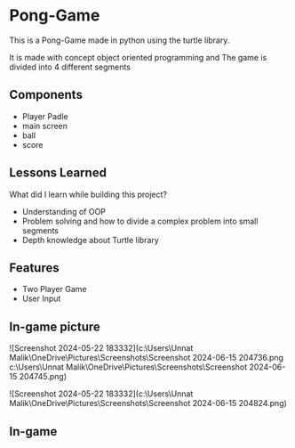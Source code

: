 # Pong-Game
This is a Pong-Game made in python using the turtle library.

It is made with concept object oriented programming and The game  is divided into 4 different segments 


## Components

- Player Padle
- main screen
- ball
- score


## Lessons Learned

What did I learn while building this project?
- Understanding of OOP 
- Problem solving and how to divide a complex problem into small segments 
- Depth knowledge about Turtle library


## Features 

- Two Player Game 
- User Input


## In-game picture

![Screenshot 2024-05-22 183332](c:\Users\Unnat Malik\OneDrive\Pictures\Screenshots\Screenshot 2024-06-15 204736.png c:\Users\Unnat Malik\OneDrive\Pictures\Screenshots\Screenshot 2024-06-15 204745.png)

![Screenshot 2024-05-22 183332](c:\Users\Unnat Malik\OneDrive\Pictures\Screenshots\Screenshot 2024-06-15 204824.png)

## In-game 